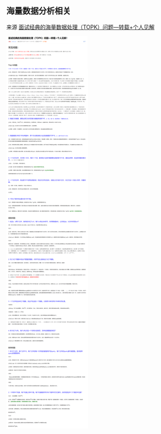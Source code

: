 ## 海量数据分析相关

来源 [面试经典的海量数据处理（TOPK）问题—转载+个人见解](https://blog.csdn.net/juzihongle1/article/details/70212243)



![](./img/bigdata.png)